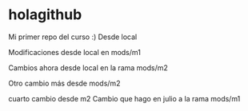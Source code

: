 # holagithub
Mi primer repo del curso :)
Desde local

Modificaciones desde local en mods/m1

Cambios ahora desde local en la rama mods/m2

Otro cambio más desde mods/m2

cuarto cambio desde m2
Cambio que hago en julio a la rama mods/m1
